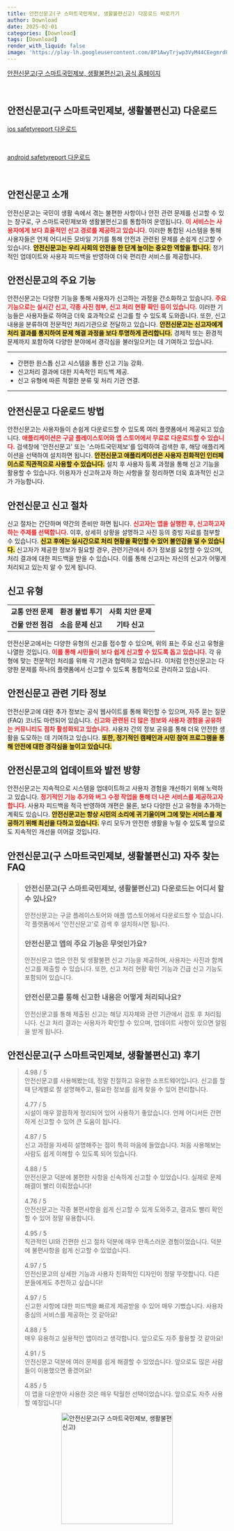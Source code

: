 ```yaml
---
title: 안전신문고(구 스마트국민제보, 생활불편신고) 다운로드 바로가기
author: Download
date: 2025-02-01
categories: [Download]
tags: [Download]
render_with_liquid: false
image: 'https://play-lh.googleusercontent.com/8P1AwyTrjwp3VyM44CEegmrdP4VGtjHMIqjhawnYA6OOaVjiaOWKqdc1utlZ-YqAAD0=s256-rw'
---
```

<p><a class='click-button' title='안전신문고(구 스마트국민제보, 생활불편신고)' href='https://www.safetyreport.go.kr/' rel='nofollow'>안전신문고(구 스마트국민제보, 생활불편신고) 공식 홈페이지</a></p><br>
<h2 id='안전신문고(구 스마트국민제보, 생활불편신고)_다운로드'>안전신문고(구 스마트국민제보, 생활불편신고) 다운로드</h2>
<p><a class="click-button ios" title="safetyreport 다운로드" href="https://apps.apple.com/kr/app/%EC%95%88%EC%A0%84%EC%8B%A0%EB%AC%B8%EA%B3%A0-%EA%B5%AC-%EC%8A%A4%EB%A7%88%ED%8A%B8%EA%B5%AD%EB%AF%BC%EC%A0%9C%EB%B3%B4-%EC%83%9D%ED%99%9C%EB%B6%88%ED%8E%B8%EC%8B%A0%EA%B3%A0/id963555704" rel="nofollow">ios safetyreport 다운로드</a></p><br>
<p><a class="click-button android" title="safetyreport 다운로드" href="https://play.google.comhttps://play.google.com/store/apps/details?id=kr.go.safepeople" rel="nofollow">android safetyreport 다운로드</a></p><br>


<h2 id='안전신문고_소개'>안전신문고 소개</h2>

<p>안전신문고는 국민이 생활 속에서 겪는 불편한 사항이나 안전 관련 문제를 신고할 수 있는 창구로, 구 스마트국민제보와 생활불편신고를 통합하여 운영됩니다. <b><span style="color: #ee2323;">이 서비스는 사용자에게 보다 효율적인 신고 경로를 제공하고 있습니다.</span></b> 이러한 통합된 시스템을 통해 사용자들은 언제 어디서든 모바일 기기를 통해 안전과 관련된 문제를 손쉽게 신고할 수 있습니다. <b><span style="background-color: #ffe066;">안전신문고는 우리 사회의 안전을 한 단계 높이는 중요한 역할을 합니다.</span></b> 정기적인 업데이트와 사용자 피드백을 반영하여 더욱 편리한 서비스를 제공합니다.</p>

<h2 id='안전신문고_기능'>안전신문고의 주요 기능</h2>

<p>안전신문고는 다양한 기능을 통해 사용자가 신고하는 과정을 간소화하고 있습니다. <b><span style="color: #ee2323;">주요 기능으로는 실시간 신고, 각종 사진 첨부, 신고 처리 현황 확인 등이 있습니다.</span></b> 이러한 기능들은 사용자들로 하여금 더욱 효과적으로 신고를 할 수 있도록 도와줍니다. 또한, 신고 내용을 분류하여 전문적인 처리기관으로 전달하고 있습니다. <b><span style="background-color: #ffe066;">안전신문고는 신고자에게 처리 결과를 통지하여 문제 해결 과정을 보다 투명하게 관리합니다.</span></b> 경제적 또는 환경적 문제까지 포함하여 다양한 분야에서 경각심을 불러일으키는 데 기여하고 있습니다.</p>

<hr />

<ul>
    <li>간편한 원스톱 신고 시스템을 통한 신고 기능 강화.</li>
    <li>신고처리 결과에 대한 지속적인 피드백 제공.</li>
    <li>신고 유형에 따른 적절한 분류 및 처리 기관 연결.</li>
</ul>

<hr />

<h2 id='안전신문고_다운로드'>안전신문고 다운로드 방법</h2>

<p>안전신문고는 사용자들이 손쉽게 다운로드할 수 있도록 여러 플랫폼에서 제공되고 있습니다. <b><span style="color: #ee2323;">애플리케이션은 구글 플레이스토어와 앱 스토어에서 무료로 다운로드할 수 있습니다.</span></b> 검색창에 '안전신문고' 또는 '스마트국민제보'를 입력하여 검색한 후, 해당 애플리케이션을 선택하여 설치하면 됩니다. <b><span style="background-color: #ffe066;">안전신문고 애플리케이션은 사용자 친화적인 인터페이스로 직관적으로 사용할 수 있습니다.</span></b> 설치 후 사용자 등록 과정을 통해 신고 기능을 활용할 수 있습니다. 이용자가 신고하고자 하는 사항을 잘 정리하면 더욱 효과적인 신고가 가능합니다.</p>

<h2 id='안전신문고_신고절차'>안전신문고 신고 절차</h2>

<p>신고 절차는 간단하며 약간의 준비만 하면 됩니다. <b><span style="color: #ee2323;">신고자는 앱을 실행한 후, 신고하고자 하는 주제를 선택합니다.</span></b> 이후, 상세히 상황을 설명하고 사진 등의 증빙 자료를 첨부할 수 있습니다. <b><span style="background-color: #ffe066;">신고 후에는 실시간으로 처리 현황을 확인할 수 있어 불안감을 덜 수 있습니다.</span></b> 신고자가 제공한 정보가 필요할 경우, 관련기관에서 추가 정보를 요청할 수 있으며, 처리 결과에 대한 피드백을 받을 수 있습니다. 이를 통해 신고자는 자신의 신고가 어떻게 처리되고 있는지 알 수 있게 됩니다.</p>

<h2 id='신고_유형'>신고 유형</h2>

<table>
    <tr>
        <td style="text-align: center; height: 17px;"><b>교통 안전 문제</b></td>
        <td style="text-align: center; height: 17px;"><b>환경 불법 투기</b></td>
        <td style="text-align: center; height: 17px;"><b>사회 치안 문제</b></td>
    </tr>
    <tr>
        <td style="text-align: center; height: 17px;"><b>건물 안전 점검</b></td>
        <td style="text-align: center; height: 17px;"><b>소음 문제 신고</b></td>
        <td style="text-align: center; height: 17px;"><b>기타 신고</b></td>
    </tr>
</table>

<p>안전신문고에서는 다양한 유형의 신고를 접수할 수 있으며, 위의 표는 주요 신고 유형을 나열한 것입니다. <b><span style="color: #ee2323;">이를 통해 시민들이 보다 쉽게 신고할 수 있도록 돕고 있습니다.</span></b> 각 유형에 맞는 전문적인 처리를 위해 각 기관과 협력하고 있습니다. 이처럼 안전신문고는 다양한 문제를 하나의 플랫폼에서 신고할 수 있도록 통합적으로 관리하고 있습니다.</p>

<h2 id='안전신문고_기타_정보'>안전신문고 관련 기타 정보</h2>

<p>안전신문고에 대한 추가 정보는 공식 웹사이트를 통해 확인할 수 있으며, 자주 묻는 질문(FAQ) 코너도 마련되어 있습니다. <b><span style="color: #ee2323;">신고와 관련된 더 많은 정보와 사용자 경험을 공유하는 커뮤니티도 점차 활성화되고 있습니다.</span></b> 사용자 간의 정보 공유를 통해 더욱 안전한 생활을 도모하는 데 기여하고 있습니다. <b><span style="background-color: #ffe066;">또한, 정기적인 캠페인과 시민 참여 프로그램을 통해 안전에 대한 경각심을 높이고 있습니다.</span></b></p>

<h2 id='안전신문고_업데이트'>안전신문고의 업데이트와 발전 방향</h2>

<p>안전신문고는 지속적으로 시스템을 업데이트하고 사용자 경험을 개선하기 위해 노력하고 있습니다. <b><span style="color: #ee2323;">정기적인 기능 추가와 버그 수정 작업을 통해 더 나은 서비스를 제공하고자 합니다.</span></b> 사용자 피드백을 적극 반영하여 개편은 물론, 보다 다양한 신고 유형을 추가하는 계획도 있습니다. <b><span style="background-color: #ffe066;">안전신문고는 항상 시민의 소리에 귀 기울이며 그에 맞는 서비스를 제공하기 위해 최선을 다하고 있습니다.</span></b> 우리 모두가 안전한 생활을 누릴 수 있도록 앞으로도 지속적인 개선을 이어갈 것입니다.</p>


<h2 id='안전신문고(구 스마트국민제보, 생활불편신고)_자주_찾는_FAQ'>안전신문고(구 스마트국민제보, 생활불편신고) 자주 찾는 FAQ</h2>
<div itemscope="" itemtype="https://schema.org/FAQPage"> 
<blockquote> 
<div itemscope="" itemprop="mainEntity" itemtype="https://schema.org/Question"> 
<h3 itemprop="name">안전신문고(구 스마트국민제보, 생활불편신고) 다운로드는 어디서 할 수 있나요?</h3> 
<div itemscope="" itemprop="acceptedAnswer" itemtype="https://schema.org/Answer"> 
<span itemprop="text"> 
<p>안전신문고는 구글 플레이스토어와 애플 앱스토어에서 다운로드할 수 있습니다. 각 플랫폼에서 '안전신문고'로 검색 후 설치하시면 됩니다.</p> 
</span> 
</div> 
</div> 

<div itemscope="" itemprop="mainEntity" itemtype="https://schema.org/Question"> 
<h3 itemprop="name">안전신문고 앱의 주요 기능은 무엇인가요?</h3> 
<div itemscope="" itemprop="acceptedAnswer" itemtype="https://schema.org/Answer"> 
<span itemprop="text"> 
<p>안전신문고 앱은 안전 및 생활불편 신고 기능을 제공하며, 사용자는 사진과 함께 신고를 제출할 수 있습니다. 또한, 신고 처리 현황 확인 기능과 긴급 신고 기능도 포함되어 있습니다.</p> 
</span> 
</div> 
</div> 

<div itemscope="" itemprop="mainEntity" itemtype="https://schema.org/Question"> 
<h3 itemprop="name">안전신문고를 통해 신고한 내용은 어떻게 처리되나요?</h3> 
<div itemscope="" itemprop="acceptedAnswer" itemtype="https://schema.org/Answer"> 
<span itemprop="text"> 
<p>안전신문고를 통해 제출된 신고는 해당 지자체와 관련 기관에서 검토 후 처리됩니다. 신고 처리 결과는 사용자가 확인할 수 있으며, 업데이트 사항이 있으면 알림을 받게 됩니다.</p> 
</span> 
</div> 
</div> 

</blockquote> 
</div>
<h2 id='안전신문고(구 스마트국민제보, 생활불편신고)_후기'>안전신문고(구 스마트국민제보, 생활불편신고) 후기</h2>
<div itemscope itemtype="https://schema.org/Product">
  <blockquote>
  <div itemprop="review" itemscope itemtype="https://schema.org/Review">
      <div itemprop="reviewRating" itemscope itemtype="https://schema.org/Rating"> <span itemprop="ratingValue">4.98</span> / <span itemprop="bestRating">5</span> </div>
      <span itemprop="reviewBody">안전신문고를 사용해봤는데, 정말 친절하고 유용한 소프트웨어입니다. 신고를 할 때 단계별로 잘 설명해주고, 필요한 정보를 쉽게 찾을 수 있어 편리합니다.</span>
  </div>
  <br>
  <div itemprop="review" itemscope itemtype="https://schema.org/Review">
      <div itemprop="reviewRating" itemscope itemtype="https://schema.org/Rating"> <span itemprop="ratingValue">4.77</span> / <span itemprop="bestRating">5</span> </div>
      <span itemprop="reviewBody">시설이 매우 깔끔하게 정리되어 있어 사용하기 좋았습니다. 언제 어디서든 간편하게 신고할 수 있어 큰 도움이 됩니다.</span>
  </div>
  <br>
  <div itemprop="review" itemscope itemtype="https://schema.org/Review">
      <div itemprop="reviewRating" itemscope itemtype="https://schema.org/Rating"> <span itemprop="ratingValue">4.87</span> / <span itemprop="bestRating">5</span> </div>
      <span itemprop="reviewBody">신고 과정을 자세히 설명해주는 점이 특히 마음에 들었습니다. 처음 사용해보는 사람도 쉽게 이해할 수 있도록 되어 있습니다.</span>
  </div>
  <br>
  <div itemprop="review" itemscope itemtype="https://schema.org/Review">
      <div itemprop="reviewRating" itemscope itemtype="schema.org/Rating"> <span itemprop="ratingValue">4.88</span> / <span itemprop="bestRating">5</span> </div>
      <span itemprop="reviewBody">안전신문고 덕분에 불편한 사항을 신속하게 신고할 수 있었습니다. 실제로 문제 해결이 빨리 이뤄졌습니다!</span>
  </div>
  <br>
  <div itemprop="review" itemscope itemtype="https://schema.org/Review">
      <div itemprop="reviewRating" itemscope itemtype="schema.org/Rating"> <span itemprop="ratingValue">4.76</span> / <span itemprop="bestRating">5</span> </div>
      <span itemprop="reviewBody">안전신문고는 각종 불편사항을 쉽게 신고할 수 있게 도와주고, 결과도 빨리 확인할 수 있어 정말 유용합니다.</span>
  </div>
  <br>
  <div itemprop="review" itemscope itemtype="https://schema.org/Review">
      <div itemprop="reviewRating" itemscope itemtype="https://schema.org/Rating"> <span itemprop="ratingValue">4.95</span> / <span itemprop="bestRating">5</span> </div>
      <span itemprop="reviewBody">직관적인 UI와 간편한 신고 절차 덕분에 매우 만족스러운 경험이었습니다. 덕분에 불편사항을 쉽게 신고할 수 있었습니다.</span>
  </div>
  <br>
  <div itemprop="review" itemscope itemtype="https://schema.org/Review">
      <div itemprop="reviewRating" itemscope itemtype="schema.org/Rating"> <span itemprop="ratingValue">4.97</span> / <span itemprop="bestRating">5</span> </div>
      <span itemprop="reviewBody">안전신문고의 상세한 기능과 사용자 친화적인 디자인이 정말 뚜렷합니다. 다른 분들에게도 추천하고 싶습니다!</span>
  </div>
  <br>
  <div itemprop="review" itemscope itemtype="https://schema.org/Review">
      <div itemprop="reviewRating" itemscope itemtype="https://schema.org/Rating"> <span itemprop="ratingValue">4.97</span> / <span itemprop="bestRating">5</span> </div>
      <span itemprop="reviewBody">신고한 사항에 대한 피드백을 빠르게 제공받을 수 있어 매우 기뻤습니다. 사용자 중심의 서비스를 제공하는 것 같아요!</span>
  </div>
  <br>
  <div itemprop="review" itemscope itemtype="https://schema.org/Review">
      <div itemprop="reviewRating" itemscope itemtype="schema.org/Rating"> <span itemprop="ratingValue">4.88</span> / <span itemprop="bestRating">5</span> </div>
      <span itemprop="reviewBody">매우 유용하고 실용적인 앱이라고 생각합니다. 앞으로도 자주 활용할 것 같아요!</span>
  </div>
  <br>
  <div itemprop="review" itemscope itemtype="https://schema.org/Review">
      <div itemprop="reviewRating" itemscope itemtype="schema.org/Rating"> <span itemprop="ratingValue">4.91</span> / <span itemprop="bestRating">5</span> </div>
      <span itemprop="reviewBody">안전신문고 덕분에 여러 문제를 쉽게 해결할 수 있었습니다. 앞으로도 많은 사람들이 이용했으면 좋겠어요!</span>
  </div>
  <br>
  <div itemprop="review" itemscope itemtype="https://schema.org/Review">
      <div itemprop="reviewRating" itemscope itemtype="schema.org/Rating"> <span itemprop="ratingValue">4.85</span> / <span itemprop="bestRating">5</span> </div>
      <span itemprop="reviewBody">이 앱을 다운받아 사용한 것은 매우 탁월한 선택이었습니다. 앞으로도 자주 사용할 예정입니다!</span>
  </div>
  </blockquote>
</div>
<figure class="image" style="display: flex; justify-content: center; align-items: center; margin: 0;"><img src="https://play-lh.googleusercontent.com/8P1AwyTrjwp3VyM44CEegmrdP4VGtjHMIqjhawnYA6OOaVjiaOWKqdc1utlZ-YqAAD0=s256-rw" alt="안전신문고(구 스마트국민제보, 생활불편신고)" width="256" height="256" style="max-width: 100%; height: auto;"></figure>